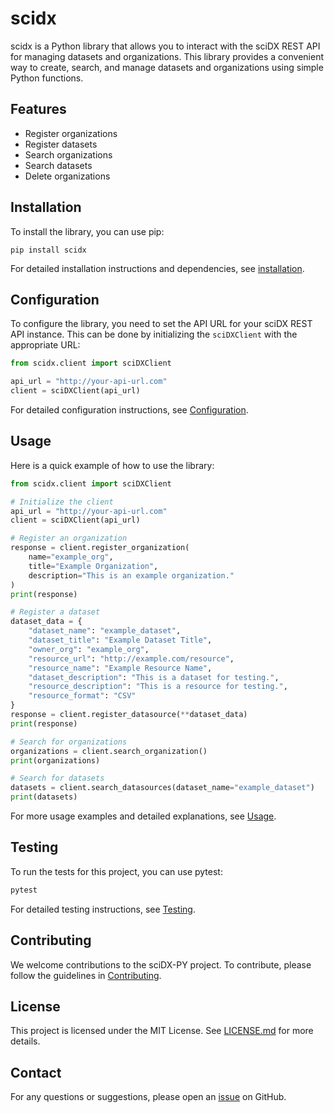 # scidx

scidx is a Python library that allows you to interact with the sciDX REST API for managing datasets and organizations. This library provides a convenient way to create, search, and manage datasets and organizations using simple Python functions.

## Features

- Register organizations
- Register datasets
- Search organizations
- Search datasets
- Delete organizations

## Installation

To install the library, you can use pip:

```
pip install scidx
```

For detailed installation instructions and dependencies, see [installation](docs/installation.md).

## Configuration

To configure the library, you need to set the API URL for your sciDX REST API instance. This can be done by initializing the `sciDXClient` with the appropriate URL:

```python
from scidx.client import sciDXClient

api_url = "http://your-api-url.com"
client = sciDXClient(api_url)
```

For detailed configuration instructions, see [Configuration](docs/configuration.md).

## Usage

Here is a quick example of how to use the library:

```python
from scidx.client import sciDXClient

# Initialize the client
api_url = "http://your-api-url.com"
client = sciDXClient(api_url)

# Register an organization
response = client.register_organization(
    name="example_org",
    title="Example Organization",
    description="This is an example organization."
)
print(response)

# Register a dataset
dataset_data = {
    "dataset_name": "example_dataset",
    "dataset_title": "Example Dataset Title",
    "owner_org": "example_org",
    "resource_url": "http://example.com/resource",
    "resource_name": "Example Resource Name",
    "dataset_description": "This is a dataset for testing.",
    "resource_description": "This is a resource for testing.",
    "resource_format": "CSV"
}
response = client.register_datasource(**dataset_data)
print(response)

# Search for organizations
organizations = client.search_organization()
print(organizations)

# Search for datasets
datasets = client.search_datasources(dataset_name="example_dataset")
print(datasets)
```

For more usage examples and detailed explanations, see [Usage](docs/usage.md).

## Testing

To run the tests for this project, you can use pytest:

```bash
pytest
```

For detailed testing instructions, see [Testing](docs/testing.md).

## Contributing

We welcome contributions to the sciDX-PY project. To contribute, please follow the guidelines in [Contributing](docs/contributing.md).

## License

This project is licensed under the MIT License. See [LICENSE.md](docs/LICENSE.md) for more details.

## Contact

For any questions or suggestions, please open an [issue](/docs/issues.md) on GitHub.
